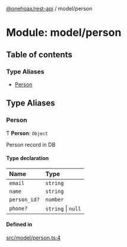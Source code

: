 [@onehoax/rest-api](../README.md) / model/person

# Module: model/person

## Table of contents

### Type Aliases

- [Person](model_person.md#person)

## Type Aliases

### Person

Ƭ **Person**: `Object`

Person record in DB

#### Type declaration

| Name | Type |
| :------ | :------ |
| `email` | `string` |
| `name` | `string` |
| `person_id?` | `number` |
| `phone?` | `string` \| ``null`` |

#### Defined in

[src/model/person.ts:4](https://github.com/onehoax/rest_api/blob/42e98b1/src/model/person.ts#L4)
